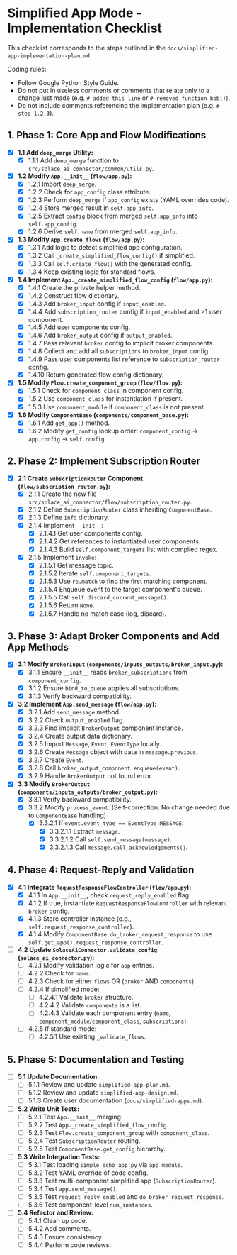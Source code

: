 # Simplified App Mode - Implementation Checklist

This checklist corresponds to the steps outlined in the `docs/simplified-app-implementation-plan.md`.

Coding rules:

- Follow Google Python Style Guide.
- Do not put in useless comments or comments that relate only to a change just made (e.g. `# added this line` or `# removed function bob()`).
- Do not include comments referencing the implementation plan (e.g. `# step 1.2.3`).

## 1. Phase 1: Core App and Flow Modifications

- [X] **1.1 Add `deep_merge` Utility:**
    - [X] 1.1.1 Add `deep_merge` function to `src/solace_ai_connector/common/utils.py`.
- [X] **1.2 Modify `App.__init__` (`flow/app.py`):**
    - [X] 1.2.1 Import `deep_merge`.
    - [X] 1.2.2 Check for `app_config` class attribute.
    - [X] 1.2.3 Perform `deep_merge` if `app_config` exists (YAML overrides code).
    - [X] 1.2.4 Store merged result in `self.app_info`.
    - [X] 1.2.5 Extract `config` block from merged `self.app_info` into `self.app_config`.
    - [X] 1.2.6 Derive `self.name` from merged `self.app_info`.
- [X] **1.3 Modify `App.create_flows` (`flow/app.py`):**
    - [X] 1.3.1 Add logic to detect simplified app configuration.
    - [X] 1.3.2 Call `_create_simplified_flow_config()` if simplified.
    - [X] 1.3.3 Call `self.create_flow()` with the generated config.
    - [X] 1.3.4 Keep existing logic for standard flows.
- [X] **1.4 Implement `App._create_simplified_flow_config` (`flow/app.py`):**
    - [X] 1.4.1 Create the private helper method.
    *   [X] 1.4.2 Construct flow dictionary.
    *   [X] 1.4.3 Add `broker_input` config if `input_enabled`.
    *   [X] 1.4.4 Add `subscription_router` config if `input_enabled` and >1 user component.
    *   [X] 1.4.5 Add user components config.
    *   [X] 1.4.6 Add `broker_output` config if `output_enabled`.
    *   [X] 1.4.7 Pass relevant `broker` config to implicit broker components.
    *   [X] 1.4.8 Collect and add all `subscriptions` to `broker_input` config.
    *   [X] 1.4.9 Pass user components list reference to `subscription_router` config.
    *   [X] 1.4.10 Return generated flow config dictionary.
- [X] **1.5 Modify `Flow.create_component_group` (`flow/flow.py`):**
    *   [X] 1.5.1 Check for `component_class` in component config.
    *   [X] 1.5.2 Use `component_class` for instantiation if present.
    *   [X] 1.5.3 Use `component_module` if `component_class` is not present.
- [X] **1.6 Modify `ComponentBase` (`components/component_base.py`):**
    *   [X] 1.6.1 Add `get_app()` method.
    *   [X] 1.6.2 Modify `get_config` lookup order: `component_config` -> `app.config` -> `self.config`.

## 2. Phase 2: Implement Subscription Router

- [X] **2.1 Create `SubscriptionRouter` Component (`flow/subscription_router.py`):**
    *   [X] 2.1.1 Create the new file `src/solace_ai_connector/flow/subscription_router.py`.
    *   [X] 2.1.2 Define `SubscriptionRouter` class inheriting `ComponentBase`.
    *   [X] 2.1.3 Define `info` dictionary.
    *   [X] 2.1.4 Implement `__init__`:
        *   [X] 2.1.4.1 Get user components config.
        *   [X] 2.1.4.2 Get references to instantiated user components.
        *   [X] 2.1.4.3 Build `self.component_targets` list with compiled regex.
    *   [X] 2.1.5 Implement `invoke`:
        *   [X] 2.1.5.1 Get message topic.
        *   [X] 2.1.5.2 Iterate `self.component_targets`.
        *   [X] 2.1.5.3 Use `re.match` to find the first matching component.
        *   [X] 2.1.5.4 Enqueue event to the target component's queue.
        *   [X] 2.1.5.5 Call `self.discard_current_message()`.
        *   [X] 2.1.5.6 Return `None`.
        *   [X] 2.1.5.7 Handle no match case (log, discard).

## 3. Phase 3: Adapt Broker Components and Add App Methods

- [X] **3.1 Modify `BrokerInput` (`components/inputs_outputs/broker_input.py`):**
    *   [X] 3.1.1 Ensure `__init__` reads `broker_subscriptions` from `component_config`.
    *   [X] 3.1.2 Ensure `bind_to_queue` applies all subscriptions.
    *   [X] 3.1.3 Verify backward compatibility.
- [X] **3.2 Implement `App.send_message` (`flow/app.py`):**
    *   [X] 3.2.1 Add `send_message` method.
    *   [X] 3.2.2 Check `output_enabled` flag.
    *   [X] 3.2.3 Find implicit `BrokerOutput` component instance.
    *   [X] 3.2.4 Create output data dictionary.
    *   [X] 3.2.5 Import `Message`, `Event`, `EventType` locally.
    *   [X] 3.2.6 Create `Message` object with data in `message.previous`.
    *   [X] 3.2.7 Create `Event`.
    *   [X] 3.2.8 Call `broker_output_component.enqueue(event)`.
    *   [X] 3.2.9 Handle `BrokerOutput` not found error.
- [X] **3.3 Modify `BrokerOutput` (`components/inputs_outputs/broker_output.py`):**
    *   [X] 3.3.1 Verify backward compatibility.
    *   [X] 3.3.2 Modify `process_event`: (Self-correction: No change needed due to `ComponentBase` handling)
        *   [X] 3.3.2.1 If `event.event_type == EventType.MESSAGE`:
            *   [X] 3.3.2.1.1 Extract `message`.
            *   [X] 3.3.2.1.2 Call `self.send_message(message)`.
            *   [X] 3.3.2.1.3 Call `message.call_acknowledgements()`.

## 4. Phase 4: Request-Reply and Validation

- [X] **4.1 Integrate `RequestResponseFlowController` (`flow/app.py`):**
    *   [X] 4.1.1 In `App.__init__`, check `request_reply_enabled` flag.
    *   [X] 4.1.2 If true, instantiate `RequestResponseFlowController` with relevant `broker` config.
    *   [X] 4.1.3 Store controller instance (e.g., `self.request_response_controller`).
    *   [X] 4.1.4 Modify `ComponentBase.do_broker_request_response` to use `self.get_app().request_response_controller`.
- [ ] **4.2 Update `SolaceAiConnector.validate_config` (`solace_ai_connector.py`):**
    *   [ ] 4.2.1 Modify validation logic for `app` entries.
    *   [ ] 4.2.2 Check for `name`.
    *   [ ] 4.2.3 Check for either `flows` OR (`broker` AND `components`).
    *   [ ] 4.2.4 If simplified mode:
        *   [ ] 4.2.4.1 Validate `broker` structure.
        *   [ ] 4.2.4.2 Validate `components` is a list.
        *   [ ] 4.2.4.3 Validate each component entry (`name`, `component_module`/`component_class`, `subscriptions`).
    *   [ ] 4.2.5 If standard mode:
        *   [ ] 4.2.5.1 Use existing `_validate_flows`.

## 5. Phase 5: Documentation and Testing

- [ ] **5.1 Update Documentation:**
    *   [ ] 5.1.1 Review and update `simplified-app-plan.md`.
    *   [ ] 5.1.2 Review and update `simplified-app-design.md`.
    *   [ ] 5.1.3 Create user documentation (`docs/simplified-apps.md`).
- [ ] **5.2 Write Unit Tests:**
    *   [ ] 5.2.1 Test `App.__init__` merging.
    *   [ ] 5.2.2 Test `App._create_simplified_flow_config`.
    *   [ ] 5.2.3 Test `Flow.create_component_group` with `component_class`.
    *   [ ] 5.2.4 Test `SubscriptionRouter` routing.
    *   [ ] 5.2.5 Test `ComponentBase.get_config` hierarchy.
- [ ] **5.3 Write Integration Tests:**
    *   [ ] 5.3.1 Test loading `simple_echo_app.py` via `app_module`.
    *   [ ] 5.3.2 Test YAML override of code config.
    *   [ ] 5.3.3 Test multi-component simplified app (`SubscriptionRouter`).
    *   [ ] 5.3.4 Test `app.send_message()`.
    *   [ ] 5.3.5 Test `request_reply_enabled` and `do_broker_request_response`.
    *   [ ] 5.3.6 Test component-level `num_instances`.
- [ ] **5.4 Refactor and Review:**
    *   [ ] 5.4.1 Clean up code.
    *   [ ] 5.4.2 Add comments.
    *   [ ] 5.4.3 Ensure consistency.
    *   [ ] 5.4.4 Perform code reviews.
